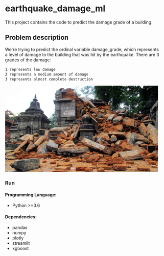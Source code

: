 # earthquake_damage_ml
This project contains the code to predict the damage grade of a building.



## Problem description
We're trying to predict the ordinal variable damage_grade, which represents a level of damage to the building that was hit by the earthquake. There are 3 grades of the damage:

    1 represents low damage
    2 represents a medium amount of damage
    3 represents almost complete destruction

<img src="img/nepal-quake-bm-2.jpg" width="500">




### Run
#### Programming Language:
- Python >=3.6

#### Dependencies:
- pandas
- numpy 
- plotly
- streamlit
- xgboost

